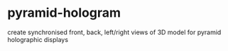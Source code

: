 # pyramid-hologram
create synchronised front, back,  left/right views of 3D model for pyramid holographic displays
